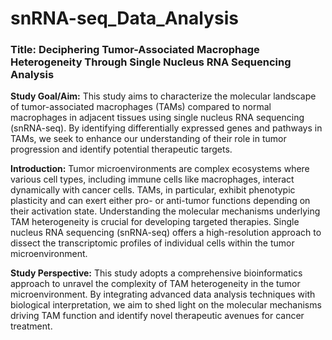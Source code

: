 # snRNA-seq_Data_Analysis

### **Title: Deciphering Tumor-Associated Macrophage Heterogeneity Through Single Nucleus RNA Sequencing Analysis**

**Study Goal/Aim:** This study aims to characterize the molecular landscape of tumor-associated macrophages (TAMs) compared to normal macrophages in adjacent tissues using single nucleus RNA sequencing (snRNA-seq). By identifying differentially expressed genes and pathways in TAMs, we seek to enhance our understanding of their role in tumor progression and identify potential therapeutic targets.

**Introduction:** Tumor microenvironments are complex ecosystems where various cell types, including immune cells like macrophages, interact dynamically with cancer cells. TAMs, in particular, exhibit phenotypic plasticity and can exert either pro- or anti-tumor functions depending on their activation state. Understanding the molecular mechanisms underlying TAM heterogeneity is crucial for developing targeted therapies. Single nucleus RNA sequencing (snRNA-seq) offers a high-resolution approach to dissect the transcriptomic profiles of individual cells within the tumor microenvironment.

**Study Perspective:** This study adopts a comprehensive bioinformatics approach to unravel the complexity of TAM heterogeneity in the tumor microenvironment. By integrating advanced data analysis techniques with biological interpretation, we aim to shed light on the molecular mechanisms driving TAM function and identify novel therapeutic avenues for cancer treatment.

